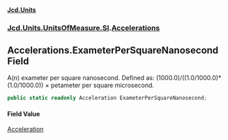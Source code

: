 #### [Jcd.Units](index.md 'index')
### [Jcd.Units.UnitsOfMeasure.SI](Jcd.Units.UnitsOfMeasure.SI.md 'Jcd.Units.UnitsOfMeasure.SI').[Accelerations](Accelerations.md 'Jcd.Units.UnitsOfMeasure.SI.Accelerations')

## Accelerations.ExameterPerSquareNanosecond Field

A(n) exameter per square nanosecond. Defined as: (1000.0)/((1.0/1000.0)*(1.0/1000.0)) × petameter per square microsecond.

```csharp
public static readonly Acceleration ExameterPerSquareNanosecond;
```

#### Field Value
[Acceleration](Acceleration.md 'Jcd.Units.UnitTypes.Acceleration')